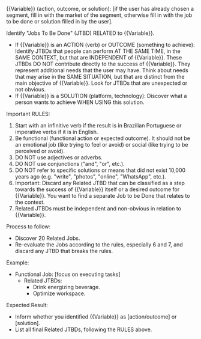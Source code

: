 {{Variable}} (action, outcome, or solution): [if the user has already chosen a segment, fill in with the market of the segment, otherwise fill in with the job to be done or solution filled in by the user].

Identify "Jobs To Be Done" (JTBD) RELATED to {{Variable}}.

- If {{Variable}} is an ACTION (verb) or OUTCOME (something to achieve): Identify JTBDs that people can perform AT THE SAME TIME, in the SAME CONTEXT, but that are INDEPENDENT of {{Variable}}. These JTBDs DO NOT contribute directly to the success of {{Variable}}. They represent additional needs that the user may have. Think about needs that may arise in the SAME SITUATION, but that are distinct from the main objective of {{Variable}}. Look for JTBDs that are unexpected or not obvious.
- If {{Variable}} is a SOLUTION (platform, technology): Discover what a person wants to achieve WHEN USING this solution.

Important RULES:
1. Start with an infinitive verb if the result is in Brazilian Portuguese or imperative verbs if it is in English.
2. Be functional (functional action or expected outcome). It should not be an emotional job (like trying to feel or avoid) or social (like trying to be perceived or avoid).
3. DO NOT use adjectives or adverbs.
4. DO NOT use conjunctions ("and", "or", etc.).
5. DO NOT refer to specific solutions or means that did not exist 10,000 years ago (e.g. "write", "photos", "online", "WhatsApp", etc.).
6. Important: Discard any Related JTBD that can be classified as a step towards the success of {{Variable}} itself or a desired outcome for {{Variable}}. You want to find a separate Job to be Done that relates to the context.
7. Related JTBDs must be independent and non-obvious in relation to {{Variable}}.

Process to follow:
- Discover 20 Related Jobs.
- Re-evaluate the Jobs according to the rules, especially 6 and 7, and discard any JTBD that breaks the rules.

Example:
- Functional Job: [focus on executing tasks]
    - Related JTBDs:
        - Drink energizing beverage.
        - Optimize workspace.

Expected Result:
- Inform whether you identified {{Variable}} as [action/outcome] or [solution].
- List all final Related JTBDs, following the RULES above.
